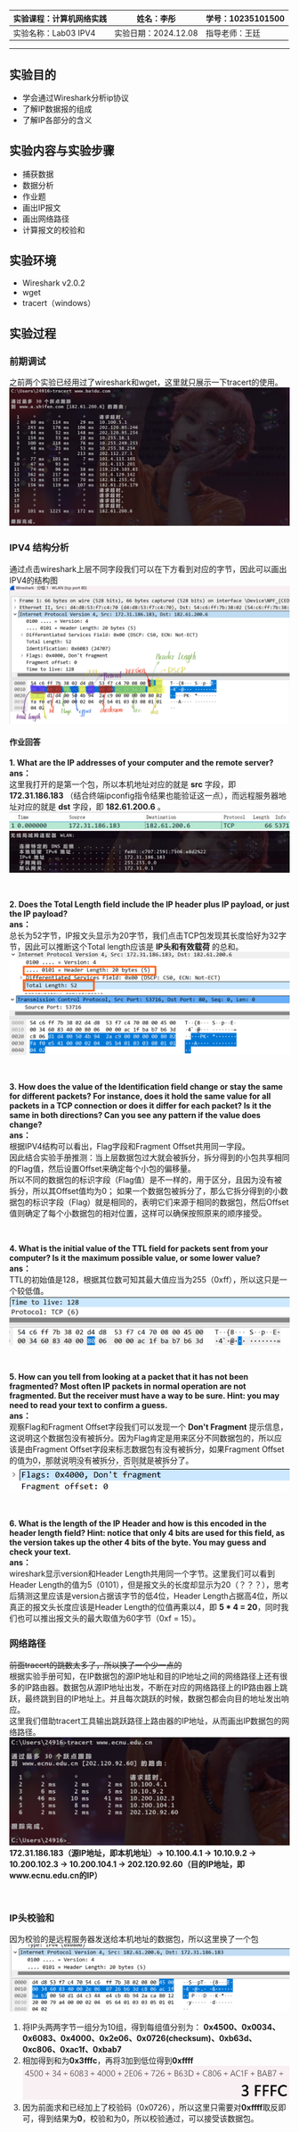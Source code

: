 | 实验课程：计算机网络实践      | 姓名：李彤         | 学号：10235101500 |
| ----------------------------- | -------------------- | ----------------- |
| 实验名称：Lab03 IPV4 | 实验日期：2024.12.08 | 指导老师：王廷  |

----

## 实验目的

- 学会通过Wireshark分析ip协议
- 了解IP数据报的组成
- 了解IP各部分的含义

## 实验内容与实验步骤

- 捕获数据
- 数据分析
- 作业题
- 画出IP报文
- 画出网络路径
- 计算报文的校验和

## 实验环境

- Wireshark v2.0.2
- wget
- tracert（windows）

## 实验过程
### 前期调试
之前两个实验已经用过了wireshark和wget，这里就只展示一下tracert的使用。
![1](./tracert.png)

### IPV4 结构分析
通过点击wireshark上层不同字段我们可以在下方看到对应的字节，因此可以画出IPV4的结构图
![2](./1.jpg)
#### 作业回答
**1. What are the IP addresses of your computer and the remote server?**        
**ans：**           
这里我打开的是第一个包，所以本机地址对应的就是 **src** 字段，即 **172.31.186.183** （结合终端ipconfig指令结果也能验证这一点），而远程服务器地址对应的就是 **dst** 字段，即 **182.61.200.6** 。
![3](./3.png)
![4](./2.png)

<br>

**2. Does the Total Length field include the IP header plus IP payload, or just the IP payload?**      
**ans：**           
总长为52字节，IP报文头显示为20字节，我们点击TCP包发现其长度恰好为32字节，因此可以推断这个Total length应该是 **IP头和有效载荷** 的总和。
![5](./Q2.png)
![6](./Q2（2）.png)

<br>

**3. How does the value of the Identification field change or stay the same for different packets? For instance, does it hold the same value for all packets in a TCP connection or does it differ for each packet? Is it the same in both directions? Can you see any pattern if the value does change?**          
**ans：**       
根据IPV4结构可以看出，Flag字段和Fragment Offset共用同一字段。     
因此结合实验手册推测：当上层数据包过大就会被拆分，拆分得到的小包共享相同的Flag值，然后设置Offset来确定每个小包的偏移量。            
所以不同的数据包的标识字段（Flag值）是不一样的，用于区分，且因为没有被拆分，所以其Offset值均为0；
如果一个数据包被拆分了，那么它拆分得到的小数据包的标识字段（Flag）就是相同的，表明它们来源于相同的数据包，然后Offset值则确定了每个小数据包的相对位置，这样可以确保按照原来的顺序接受。    

<br>

**4. What is the initial value of the TTL field for packets sent from your computer? Is it the maximum possible value, or some lower value?**       
**ans：**       
TTL的初始值是128，根据其位数可知其最大值应当为255（0xff），所以这只是一个较低值。       
![7](./ttl.png)

<br>

**5. How can you tell from looking at a packet that it has not been fragmented? Most often IP packets in normal operation are not fragmented. But the receiver must have a way to be sure. Hint: you may need to read your text to confirm a guess.**       
**ans：**       
观察Flag和Fragment Offset字段我们可以发现一个 **Don't Fragment** 提示信息，这说明这个数据包没有被拆分。因为Flag肯定是用来区分不同数据包的，所以应该是由Fragment Offset字段来标志数据包有没有被拆分，如果Fragment Offset的值为0，那就说明没有被拆分，否则就是被拆分了。      
![8](./5.png)

<br>

**6. What is the length of the IP Header and how is this encoded in the header length field? Hint: notice that only 4 bits are used for this field, as the version takes up the other 4 bits of the byte. You may guess and check your text.**          
**ans：**       
wireshark显示version和Header Length共用同一个字节。这里我们可以看到Header Length的值为5（0101），但是报文头的长度却显示为20（？？？），思考后猜测这里应该是version占据该字节的低4位，Header Length占据高4位，所以真正的报文头长度应该是Header Length的位值再乘以4，即 **5 * 4 = 20**，同时我们也可以推出报文头的最大取值为60字节（0xf = 15）。      

### 网络路径
 ~~前面tracert的跳数太多了，所以换了一个少一点的~~          
根据实验手册可知，在IP数据包的源IP地址和目的IP地址之间的网络路径上还有很多的IP路由器。数据包从源IP地址出发，不断在对应的网络路径上的IP路由器上跳跃，最终跳到目的IP地址上。并且每次跳跃的时候，数据包都会向目的地址发出响应。            
这里我们借助tracert工具输出跳跃路径上路由器的IP地址，从而画出IP数据包的网络路径。      
![9](./tracert02.png)
**172.31.186.183（源IP地址，即本机地址）-> 10.100.4.1 -> 10.10.9.2 -> 10.200.102.3 -> 10.200.104.1 -> 202.120.92.60（目的IP地址，即www.ecnu.edu.cn的IP）**

<br>

### IP头校验和
因为校验的是远程服务器发送给本机地址的数据包，所以这里换了一个包
![10](./frame02.png)
1. 将IP头两两字节一组分为10组，得到每组值分别为： **0x4500、0x0034、0x6083、0x4000、0x2e06、0x0726(checksum)、0xb63d、0xc806、0xac1f、0xbab7**        
2. 相加得到和为**0x3fffc**，再将3加到低位得到**0xffff**
![11](./cal.png)
3. 因为前面求和已经加上了校验码（0x0726），所以这里只需要对**0xffff**取反即可，得到结果为**0**，校验和为0，所以校验通过，可以接受该数据包。